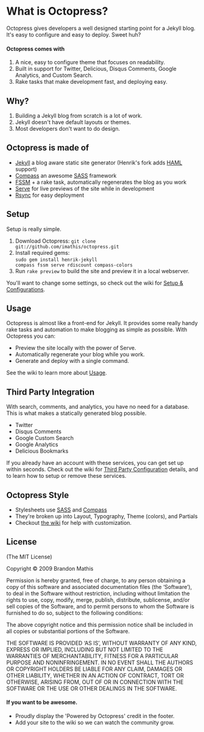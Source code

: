 # What is Octopress?
Octopress gives developers a well designed starting point for a Jekyll blog. It's easy to configure and easy to deploy. Sweet huh?

#### Octopress comes with
1. A nice, easy to configure theme that focuses on readability.
2. Built in support for Twitter, Delicious, Disqus Comments, Google Analytics, and Custom Search.
3. Rake tasks that make development fast, and deploying easy.

## Why?
1. Building a Jekyll blog from scratch is a lot of work.
2. Jekyll doesn't have default layouts or themes.
3. Most developers don't want to do design.

## Octopress is made of
- [Jekyll](http://github.com/henrik/jekyll) a blog aware static site generator (Henrik's fork adds [HAML](http://haml-lang.com) support)
- [Compass](http://compass-style.org) an awesome [SASS](http://sass-lang.com) framework
- [FSSM](http://github.com/ttilley/fssm/tree/master) + a rake task, automatically regenerates the blog as you work
- [Serve](http://github.com/jlong/serve) for live previews of the site while in development
- [Rsync](http://samba.anu.edu.au/rsync/) for easy deployment

## Setup
Setup is really simple.
  
1. Download Octopress: <code>git clone git://github.com/imathis/octopress.git</code>
2. Install required gems:<br/>
    <code>sudo gem install henrik-jekyll compass fssm serve rdiscount compass-colors</code>
3. Run <code>rake preview</code> to build the site and preview it in a local webserver.

You'll want to change some settings, so check out the wiki for [Setup & Configurations](http://wiki.github.com/imathis/octopress/setup-configuration).

## Usage
Octopress is almost like a front-end for Jekyll. It provides some really handy rake tasks and automation to make blogging as simple as possible. With Octopress you can:

- Preview the site locally with the power of Serve.
- Automatically regenerate your blog while you work.
- Generate and deploy with a single command.

See the wiki to learn more about [Usage](http://wiki.github.com/imathis/octopress/usage).

## Third Party Integration
With search, comments, and analytics, you have no need for a database. This is what makes a statically generated blog possible.

- Twitter
- Disqus Comments
- Google Custom Search
- Google Analytics
- Delicious Bookmarks

If you already have an account with these services, you can get set up within seconds. Check out the wiki for [Third Party Configuration](http://wiki.github.com/imathis/octopress/third-party-integration) details, and to learn how to setup or remove these services.

## Octopress Style
- Stylesheets use [SASS](http://sass-lang.com) and [Compass](http://compass-style.org)
- They're broken up into Layout, Typography, Theme (colors), and Partials
- Checkout [the wiki](http://wiki.github.com/imathis/octopress/style-customization) for help with customization.

## License
(The MIT License)

Copyright © 2009 Brandon Mathis

Permission is hereby granted, free of charge, to any person obtaining a copy of this software and associated documentation files (the ‘Software’), to deal in the Software without restriction, including without limitation the rights to use, copy, modify, merge, publish, distribute, sublicense, and/or sell copies of the Software, and to permit persons to whom the Software is furnished to do so, subject to the following conditions:

The above copyright notice and this permission notice shall be included in all copies or substantial portions of the Software.

THE SOFTWARE IS PROVIDED ‘AS IS’, WITHOUT WARRANTY OF ANY KIND, EXPRESS OR IMPLIED, INCLUDING BUT NOT LIMITED TO THE WARRANTIES OF MERCHANTABILITY, FITNESS FOR A PARTICULAR PURPOSE AND NONINFRINGEMENT. IN NO EVENT SHALL THE AUTHORS OR COPYRIGHT HOLDERS BE LIABLE FOR ANY CLAIM, DAMAGES OR OTHER LIABILITY, WHETHER IN AN ACTION OF CONTRACT, TORT OR OTHERWISE, ARISING FROM, OUT OF OR IN CONNECTION WITH THE SOFTWARE OR THE USE OR OTHER DEALINGS IN THE SOFTWARE.

#### If you want to be awesome.
- Proudly display the 'Powered by Octopress' credit in the footer.
- Add your site to the wiki so we can watch the community grow.
